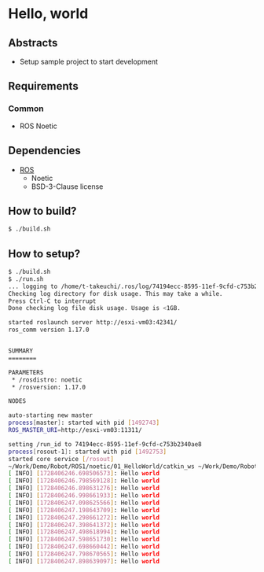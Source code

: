 # Hello, world

## Abstracts

* Setup sample project to start development

## Requirements

### Common

* ROS Noetic

## Dependencies

* [ROS](https://github.com/ros/ros)
  * Noetic
  * BSD-3-Clause license

## How to build?

````bash
$ ./build.sh
````

## How to setup?

````bash
$ ./build.sh
$ ./run.sh 
... logging to /home/t-takeuchi/.ros/log/74194ecc-8595-11ef-9cfd-c753b2340ae8/roslaunch-esxi-vm03-1492734.log
Checking log directory for disk usage. This may take a while.
Press Ctrl-C to interrupt
Done checking log file disk usage. Usage is <1GB.

started roslaunch server http://esxi-vm03:42341/
ros_comm version 1.17.0


SUMMARY
========

PARAMETERS
 * /rosdistro: noetic
 * /rosversion: 1.17.0

NODES

auto-starting new master
process[master]: started with pid [1492743]
ROS_MASTER_URI=http://esxi-vm03:11311/

setting /run_id to 74194ecc-8595-11ef-9cfd-c753b2340ae8
process[rosout-1]: started with pid [1492753]
started core service [/rosout]
~/Work/Demo/Robot/ROS1/noetic/01_HelloWorld/catkin_ws ~/Work/Demo/Robot/ROS1/noetic/01_HelloWorld
[ INFO] [1728406246.698506573]: Hello world
[ INFO] [1728406246.798569128]: Hello world
[ INFO] [1728406246.898631276]: Hello world
[ INFO] [1728406246.998661933]: Hello world
[ INFO] [1728406247.098625566]: Hello world
[ INFO] [1728406247.198643709]: Hello world
[ INFO] [1728406247.298661272]: Hello world
[ INFO] [1728406247.398641372]: Hello world
[ INFO] [1728406247.498618994]: Hello world
[ INFO] [1728406247.598651730]: Hello world
[ INFO] [1728406247.698660442]: Hello world
[ INFO] [1728406247.798670565]: Hello world
[ INFO] [1728406247.898639097]: Hello world
````
